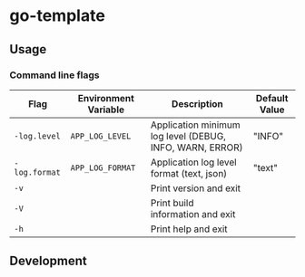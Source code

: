 # go-template

<!-- put some description here -->

## Usage

<!-- instructions about how to use -->

### Command line flags

| Flag          | Environment Variable | Description                                              | Default Value |
| ------------- | -------------------- | -------------------------------------------------------- | ------------- |
| `-log.level`  | `APP_LOG_LEVEL`      | Application minimum log level (DEBUG, INFO, WARN, ERROR) | "INFO"        |
| `-log.format` | `APP_LOG_FORMAT`     | Application log level format (text, json)                | "text"        |
| `-v`          |                      | Print version and exit                                   |               |
| `-V`          |                      | Print build information and exit                         |               |
| `-h`          |                      | Print help and exit                                      |               |

## Development

<!-- instructions about how to contribute -->